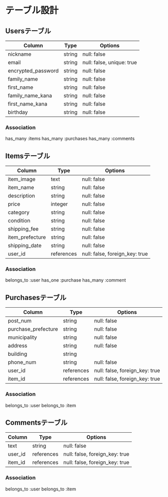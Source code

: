 # テーブル設計

## Usersテーブル
| Column             | Type    | Options                   |
| ------------------ | ------- | ------------------------- |
| nickname           | string  | null: false               |
| email              | string  | null: false, unique: true |
| encrypted_password | string  | null: false               |
| family_name        | string  | null: false               |
| first_name         | string  | null: false               |
| family_name_kana   | string  | null: false               |
| first_name_kana    | string  | null: false               |
| birthday           | string  | null: false               |
### Association
has_many :items
has_many :purchases
has_many :comments

## Itemsテーブル
| Column          | Type       | Options                        |
| --------------- | ---------- | ------------------------------ |
| item_image      | text       | null: false                    |
| item_name       | string     | null: false                    |
| description     | string     | null: false                    |
| price           | integer    | null: false                    |
| category        | string     | null: false                    |
| condition       | string     | null: false                    |
| shipping_fee    | string     | null: false                    |
| item_prefecture | string     | null: false                    |
| shipping_date   | string     | null: false                    |
| user_id         | references | null: false, foreign_key: true |
### Association
belongs_to :user
has_one :purchase
has_many :comment

## Purchasesテーブル
| Column              | Type       | Options                        |
| ------------------- | ---------- | ------------------------------ |
| post_num            | string     | null: false                    |
| purchase_prefecture | string     | null: false                    |
| municipality        | string     | null: false                    |
| address             | string     | null: false                    |
| building            | string     |                                |
| phone_num           | string     | null: false                    |
| user_id             | references | null: false, foreign_key: true |
| item_id             | references | null: false, foreign_key: true |
### Association
belongs_to :user
belongs_to :item

## Commentsテーブル
| Column  | Type       | Options                        |
| ------- | ---------- | ------------------------------ |
| text    | string     | null: false                    |
| user_id | references | null: false, foreign_key: true |
| item_id | references | null: false, foreign_key: true |
### Association
belongs_to :user
belongs_to :item